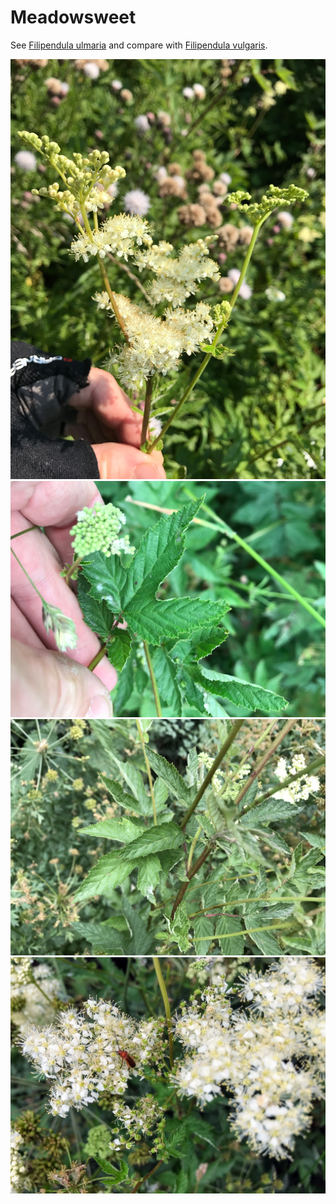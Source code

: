 # Meadowsweet

See
[Filipendula ulmaria](https://en.wikipedia.org/wiki/Filipendula_ulmaria) and
compare with [Filipendula vulgaris](https://en.wikipedia.org/wiki/Filipendula_vulgaris).

![](IMG_2819.jpg)
![](IMG_2971.JPG)
![](IMG_2970.JPG)
![](IMG_2969.JPG)
